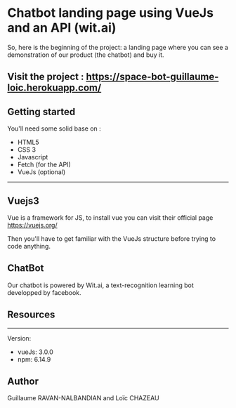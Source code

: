 Chatbot landing page using VueJs and an API (wit.ai)
============================

So, here is the beginning of the project: a landing page where you can see a demonstration of our product (the chatbot) and buy it. 

Visit the project : https://space-bot-guillaume-loic.herokuapp.com/
----------


Getting started
----------------------------
You'll need some solid base on :

 - HTML5
 - CSS 3
 - Javascript
 - Fetch (for the API)
 - VueJs (optional)

---

## Vuejs3
Vue is a framework for JS, to install vue you can visit their official page https://vuejs.org/


Then you'll have to get familiar with the VueJs structure before trying to code anything.

## ChatBot

Our chatbot is powered by Wit.ai, a text-recognition learning bot developped by facebook.
 
Resources
----------------------------





----------

Version:
 - vueJs: 3.0.0
 - npm: 6.14.9

Author
----------------------------

Guillaume RAVAN-NALBANDIAN and Loïc CHAZEAU
